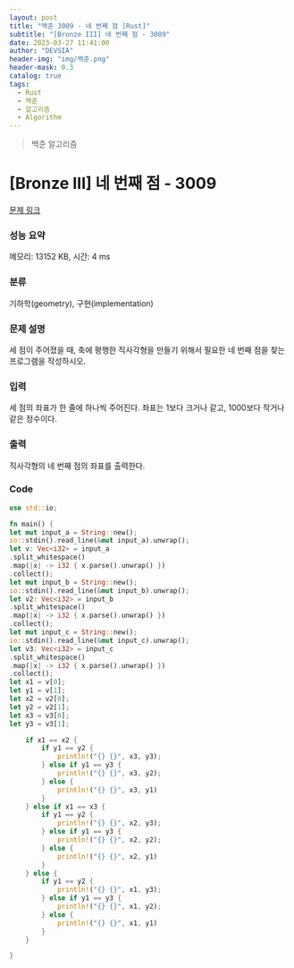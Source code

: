 ```yaml
---
layout: post
title: "백준 3009 - 네 번째 점 [Rust]"
subtitle: "[Bronze III] 네 번째 점 - 3009"
date: 2023-03-27 11:41:00
author: "DEVSIA"
header-img: "img/백준.png"
header-mask: 0.3
catalog: true
tags:
  - Rust
  - 백준
  - 알고리즘
  - Algorithm
---
```


> 백준 알고리즘

# [Bronze III] 네 번째 점 - 3009

[문제 링크](https://www.acmicpc.net/problem/3009)

### 성능 요약

메모리: 13152 KB, 시간: 4 ms

### 분류

기하학(geometry), 구현(implementation)

### 문제 설명

<p>세 점이 주어졌을 때, 축에 평행한 직사각형을 만들기 위해서 필요한 네 번째 점을 찾는 프로그램을 작성하시오.</p>

### 입력

 <p>세 점의 좌표가 한 줄에 하나씩 주어진다. 좌표는 1보다 크거나 같고, 1000보다 작거나 같은 정수이다.</p>

### 출력

 <p>직사각형의 네 번째 점의 좌표를 출력한다.</p>
 
### Code

```rs
use std::io;

fn main() {
let mut input_a = String::new();
io::stdin().read_line(&mut input_a).unwrap();
let v: Vec<i32> = input_a
.split_whitespace()
.map(|x| -> i32 { x.parse().unwrap() })
.collect();
let mut input_b = String::new();
io::stdin().read_line(&mut input_b).unwrap();
let v2: Vec<i32> = input_b
.split_whitespace()
.map(|x| -> i32 { x.parse().unwrap() })
.collect();
let mut input_c = String::new();
io::stdin().read_line(&mut input_c).unwrap();
let v3: Vec<i32> = input_c
.split_whitespace()
.map(|x| -> i32 { x.parse().unwrap() })
.collect();
let x1 = v[0];
let y1 = v[1];
let x2 = v2[0];
let y2 = v2[1];
let x3 = v3[0];
let y3 = v3[1];

    if x1 == x2 {
        if y1 == y2 {
            println!("{} {}", x3, y3);
        } else if y1 == y3 {
            println!("{} {}", x3, y2);
        } else {
            println!("{} {}", x3, y1)
        }
    } else if x1 == x3 {
        if y1 == y2 {
            println!("{} {}", x2, y3);
        } else if y1 == y3 {
            println!("{} {}", x2, y2);
        } else {
            println!("{} {}", x2, y1)
        }
    } else {
        if y1 == y2 {
            println!("{} {}", x1, y3);
        } else if y1 == y3 {
            println!("{} {}", x1, y2);
        } else {
            println!("{} {}", x1, y1)
        }
    }

}

```
